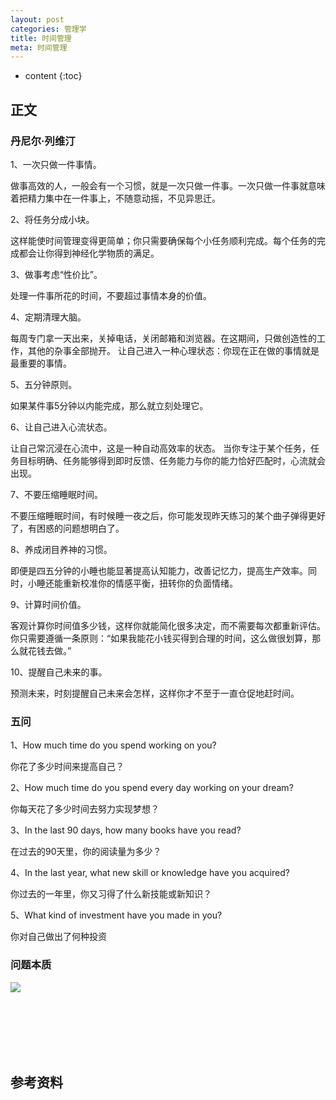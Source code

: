 ```yaml
---
layout: post
categories: 管理学
title: 时间管理
meta: 时间管理
---
```

* content
{:toc}

## 正文

### 丹尼尔·列维汀

1、一次只做一件事情。

做事高效的人，一般会有一个习惯，就是一次只做一件事。一次只做一件事就意味着把精力集中在一件事上，不随意动摇，不见异思迁。

2、将任务分成小块。

这样能使时间管理变得更简单；你只需要确保每个小任务顺利完成。每个任务的完成都会让你得到神经化学物质的满足。

3、做事考虑“性价比”。

处理一件事所花的时间，不要超过事情本身的价值。

4、定期清理大脑。

每周专门拿一天出来，关掉电话，关闭邮箱和浏览器。在这期间，只做创造性的工作，其他的杂事全部抛开。
让自己进入一种心理状态：你现在正在做的事情就是最重要的事情。

5、五分钟原则。

如果某件事5分钟以内能完成，那么就立刻处理它。

6、让自己进入心流状态。

让自己常沉浸在心流中，这是一种自动高效率的状态。
当你专注于某个任务，任务目标明确、任务能够得到即时反馈、任务能力与你的能力恰好匹配时，心流就会出现。

7、不要压缩睡眠时间。

不要压缩睡眠时间，有时候睡一夜之后，你可能发现昨天练习的某个曲子弹得更好了，有困惑的问题想明白了。

8、养成闭目养神的习惯。

即便是四五分钟的小睡也能显著提高认知能力，改善记忆力，提高生产效率。同时，小睡还能重新校准你的情感平衡，扭转你的负面情绪。

9、计算时间价值。

客观计算你时间值多少钱，这样你就能简化很多决定，而不需要每次都重新评估。
你只需要遵循一条原则：“如果我能花小钱买得到合理的时间，这么做很划算，那么就花钱去做。”

10、提醒自己未来的事。

预测未来，时刻提醒自己未来会怎样，这样你才不至于一直仓促地赶时间。

### 五问

1、How much time do you spend working on you?

你花了多少时间来提高自己？

2、How much time do you spend every day working on your dream?

你每天花了多少时间去努力实现梦想？

3、In the last 90 days, how many books have you read?

在过去的90天里，你的阅读量为多少？

4、In the last year, what new skill or knowledge have you acquired?

你过去的一年里，你又习得了什么新技能或新知识？

5、What kind of investment have you made in you?

你对自己做出了何种投资

### 问题本质

![]({{site.baseurl}}/images/20220617/20220617163724.jpg)



<br/><br/><br/><br/><br/>
## 参考资料


